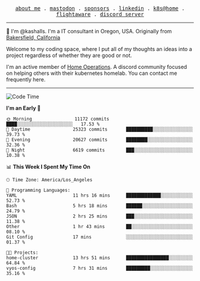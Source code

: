 <p align="center">
  <samp>
    <a href="https://jordanjones.org/">about me</a> .
    <a rel="me" href="https://mastodon.social/@kashall">mastodon</a> .
    <a href="https://github.com/sponsors/kashalls">sponsors</a> .
    <a href="https://linkedin.com/in/jordpjones">linkedin</a> .
    <a href="https://github.com/kashalls/home-cluster">k8s@home</a> .
    <a href="https://flightaware.com/adsb/stats/user/kashalls">flightaware</a> .
    <a href="https://discord.gg/V2WrCfqba9">discord server</a>
  </samp>
</p>

----------------------------------------------------------------

:wave: I'm @kashalls. I'm a IT consultant in Oregon, USA. Originally from [Bakersfield, California](https://maps.app.goo.gl/QQMtywTWghpXB6Tu6)

Welcome to my coding space, where I put all of my thoughts an ideas into a project regardless of whether they are good or not.

I'm an active member of [Home Operations](https://discord.gg/home-operations). A discord community focused on helping others with their kubernetes homelab. You can contact me frequently here.

----------------------------------------------------------------
<!--START_SECTION:waka-->
![Code Time](http://img.shields.io/badge/Code%20Time-1%2C873%20hrs%2012%20mins-blue)

**I'm an Early 🐤** 

```text
🌞 Morning                11172 commits       ████░░░░░░░░░░░░░░░░░░░░░   17.53 % 
🌆 Daytime                25323 commits       ██████████░░░░░░░░░░░░░░░   39.73 % 
🌃 Evening                20627 commits       ████████░░░░░░░░░░░░░░░░░   32.36 % 
🌙 Night                  6619 commits        ███░░░░░░░░░░░░░░░░░░░░░░   10.38 % 
```


📊 **This Week I Spent My Time On** 

```text
🕑︎ Time Zone: America/Los_Angeles

💬 Programming Languages: 
YAML                     11 hrs 16 mins      █████████████░░░░░░░░░░░░   52.73 % 
Bash                     5 hrs 18 mins       ██████░░░░░░░░░░░░░░░░░░░   24.79 % 
JSON                     2 hrs 25 mins       ███░░░░░░░░░░░░░░░░░░░░░░   11.38 % 
Other                    1 hr 43 mins        ██░░░░░░░░░░░░░░░░░░░░░░░   08.10 % 
Git Config               17 mins             ░░░░░░░░░░░░░░░░░░░░░░░░░   01.37 % 

🐱‍💻 Projects: 
home-cluster             13 hrs 51 mins      ████████████████░░░░░░░░░   64.84 % 
vyos-config              7 hrs 31 mins       █████████░░░░░░░░░░░░░░░░   35.16 % 
```


<!--END_SECTION:waka-->